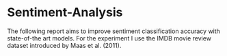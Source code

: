 # Sentiment-Analysis
The following report aims to improve sentiment classification accuracy with state-of-the art models. For the experiment I use the IMDB movie review dataset introduced by Maas et al. (2011).
